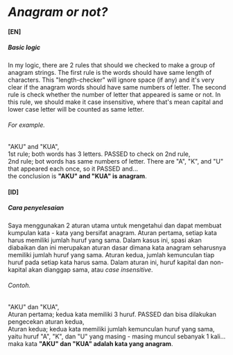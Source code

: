 # _Anagram or not?_
#### [EN]
##### Basic logic 
In my logic, there are 2 rules that should we checked to make a group of anagram strings. The first rule is the words should have same length of characters. This "length-checker" will ignore space (if any) and it's very clear if the anagram words should have same numbers of letter. The second rule is check whether the number of letter that appeared is same or not. In this rule, we should make it case insensitive, where that's mean capital and lower case letter will be counted as same letter.

###### For example. 
"AKU" and "KUA", <br/>
1st rule; both words has 3 letters. PASSED to check on 2nd rule,<br/>
2nd rule; bot words has same numbers of letter. There are "A", "K", and "U" that appeared each once, so it PASSED and... <br/>
the conclusion is **"AKU" and "KUA" is anagram**.

#### [ID]
##### Cara penyelesaian
Saya menggunakan 2 aturan utama untuk mengetahui dan dapat membuat kumpulan kata - kata yang bersifat anagram. Aturan pertama, setiap kata harus memiliki jumlah huruf yang sama. Dalam kasus ini, spasi akan diabaikan dan ini merupakan aturan dasar dimana kata anagram seharusnya memiliki jumlah huruf yang sama. Aturan kedua, jumlah kemunculan tiap huruf pada setiap kata harus sama. Dalam aturan ini, huruf kapital dan non-kapital akan dianggap sama, atau _case insensitive_.

###### Contoh. 
"AKU" dan "KUA", <br/>
Aturan pertama; kedua kata memiliki 3 huruf. PASSED dan bisa dilakukan pengecekan aturan kedua,<br/>
Aturan kedua; kedua kata memiliki jumlah kemunculan huruf yang sama, yaitu huruf "A", "K", dan "U" yang masing - masing muncul sebanyak 1 kali...<br/>
maka kata **"AKU" dan "KUA" adalah kata yang anagram**.